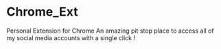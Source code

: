 # Chrome_Ext
Personal Extension for Chrome
An amazing pit stop place to access all of my social media accounts with a single click !
